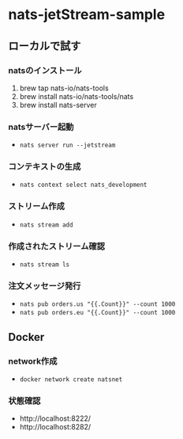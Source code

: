 # nats-jetStream-sample

## ローカルで試す
### natsのインストール
1. brew tap nats-io/nats-tools
2. brew install nats-io/nats-tools/nats
3. brew install nats-server

### natsサーバー起動
- `nats server run --jetstream`

### コンテキストの生成
- `nats context select nats_development`

### ストリーム作成
- `nats stream add`

### 作成されたストリーム確認
- `nats stream ls`

### 注文メッセージ発行
-  `nats pub orders.us "{{.Count}}" --count 1000`
-  `nats pub orders.eu "{{.Count}}" --count 1000`


## Docker
### network作成
- `docker network create natsnet`
### 状態確認
- http://localhost:8222/
- http://localhost:8282/
